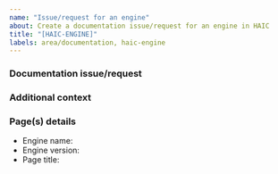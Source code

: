 ```yaml
---
name: "Issue/request for an engine"
about: Create a documentation issue/request for an engine in HAIC
title: "[HAIC-ENGINE]"
labels: area/documentation, haic-engine
---
```



### Documentation issue/request

<!-- Please provide a clear and concise description of the documentation issue/request -->

### Additional context

<!-- Please add any other context about the issue/request here (e.g., images) -->

### Page(s) details 

- Engine name: 
- Engine version:
- Page title:
